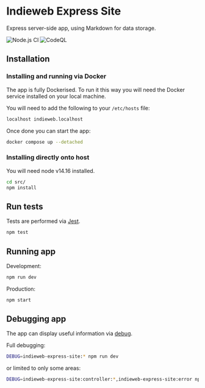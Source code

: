 # Indieweb Express Site

Express server-side app, using Markdown for data storage.


![Node.js CI](https://github.com/whalecoiner/indieweb-express-site/workflows/Node.js%20CI/badge.svg) ![CodeQL](https://github.com/whalecoiner/indieweb-express-site/workflows/CodeQL/badge.svg)

## Installation

### Installing and running via Docker

The app is fully Dockerised. To run it this way you will need the Docker service installed on your local machine.

You will need to add the following to your `/etc/hosts` file:

```bash
localhost indieweb.localhost
```

Once done you can start the app:

```bash
docker compose up --detached
```
### Installing directly onto host

You will need node v14.16 installed.

```bash
cd src/
npm install
```

## Run tests

Tests are performed via [Jest](https://www.npmjs.com/package/jest).

```bash
npm test
```

## Running app

Development:

```bash
npm run dev
```

Production:

```bash
npm start
```

## Debugging app

The app can display useful information via [debug](https://www.npmjs.com/package/debug).

Full debugging:

```bash
DEBUG=indieweb-express-site:* npm run dev
```

or limited to only some areas:

```bash
DEBUG=indieweb-express-site:controller:*,indieweb-express-site:error npm run dev
```
